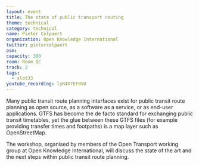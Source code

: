 ```yaml
---
layout: event
title: The state of public transport routing
theme: technical
category: technical
name: Pieter Colpaert
organization: Open Knowledge International
twitter: pietercolpaert
osm:
capacity: 300
room: Room QC
track: 2
tags:
  - slot33
youtube_recording: lyR4V7EF0VU
---
```

Many public transit route planning interfaces exist for public transit route planning as open source, as a software as a service, or as end-user applications. GTFS has become the de facto standard for exchanging public transit timetables, yet the glue between these GTFS files (for example providing transfer times and footpaths) is a map layer such as OpenStreetMap.

The workshop, organised by members of the Open Transport working group at Open Knowledge International, will discuss the state of the art and the next steps within public transit route planning.
